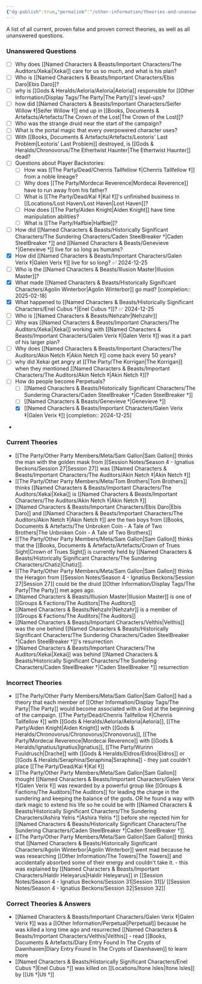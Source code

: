 ```yaml
---
{"dg-publish":true,"permalink":"/other-information/theories-and-unanswered-questions/","updated":"2025-08-11T11:53:32.236+01:00"}
---
```


A list of all current, proven false and proven correct theories, as well as all unanswered questions.

### Unanswered Questions
- [ ] Why does [[Named Characters & Beasts/Important Characters/The Auditors/Xekai\|Xekai]] care for us so much, and what is his plan?
- [ ] Who is [[Named Characters & Beasts/Important Characters/Ebis Daro\|Ebis Daro]]?
- [ ] why is [[Gods & Heralds/Aeloria/Aeloria\|Aeloria]] responsible for [[Other Information/Display Tags/The Party\|The Party]]'s level-ups?
- [ ] how did [[Named Characters & Beasts/Important Characters/Seifer Willow ‡\|Seifer Willow ‡]] end up in [[Books, Documents & Artefacts/Artefacts/The Crown of the Lost\|The Crown of the Lost]]?
- [ ] Who was the strange druid near the start of the campaign?
- [ ] What is the portal magic that every overpowered character uses?
- [ ] With [[Books, Documents & Artefacts/Artefacts/Leotoris' Last Problem\|Leotoris' Last Problem]] destroyed, is [[Gods & Heralds/Chronovorus/The Ethertwist Haunter\|The Ethertwist Haunter]] dead?
- [ ] Questions about Player Backstories:
	- [ ] How was [[The Party/Dead/Chenris Tallfellow ‡\|Chenris Tallfellow ‡]] from a noble lineage?
	- [ ] Why does [[The Party/Mordecai Reverence\|Mordecai Reverence]] have to run away from his father?
	- [ ] What is [[The Party/Dead/Kal ‡\|Kal ‡]]'s unfinished business in [[Locations/Lost Haven/Lost Haven\|Lost Haven]]?
	- [ ] How does [[The Party/Aiden Knight\|Aiden Knight]] have time manipulation abilities?
	- [ ] What is [[The Party/Halfbie\|Halfbie]]?
- [ ] How did [[Named Characters & Beasts/Historically Significant  Characters/The Sundering Characters/Caden SteelBreaker †\|Caden SteelBreaker †]] and [[Named Characters & Beasts/Genevieve †\|Genevieve †]] live for so long as humans?
- [x] How did [[Named Characters & Beasts/Important Characters/Galen Verix ‡\|Galen Verix ‡]] live for so long? ✅ 2024-12-25
- [ ] Who is the [[Named Characters & Beasts/Illusion Master\|Illusion Master]]?
- [x] What made [[Named Characters & Beasts/Historically Significant  Characters/Agolin Winterbor\|Agolin Winterbor]] go mad?  [completion:: 2025-02-18]
- [x] What happened to [[Named Characters & Beasts/Historically Significant  Characters/Enel Cubus †\|Enel Cubus †]]? ✅ 2024-12-25
- [ ] Who is [[Named Characters & Beasts/Nehzahr\|Nehzahr]]
- [ ] Why was [[Named Characters & Beasts/Important Characters/The Auditors/Xekai\|Xekai]] working with [[Named Characters & Beasts/Important Characters/Galen Verix ‡\|Galen Verix ‡]] was it a part of his larger plan?
- [ ] Why does [[Named Characters & Beasts/Important Characters/The Auditors/Akin Netch ‡\|Akin Netch ‡]] come back every 50 years?
- [ ] why did Xekai get angry at [[The Party/The Korrigan\|The Korrigan]] when they mentioned [[Named Characters & Beasts/Important Characters/The Auditors/Akin Netch ‡\|Akin Netch ‡]]?
- [ ] How do people become Perpetuals?
	- [ ]  [[Named Characters & Beasts/Historically Significant  Characters/The Sundering Characters/Caden SteelBreaker †\|Caden SteelBreaker †]]
	- [ ]  [[Named Characters & Beasts/Genevieve †\|Genevieve †]]
	- [x] [[Named Characters & Beasts/Important Characters/Galen Verix ‡\|Galen Verix ‡]]  [completion:: 2024-12-25]
- 

### Current Theories
- [[The Party/Other Party Members/Meta/Sam Gallon\|Sam Gallon]] thinks the man with the golden mask from [[Session Notes/Season 4 - Ignatius Beckons/Session 27\|Session 27]] was [[Named Characters & Beasts/Important Characters/The Auditors/Akin Netch ‡\|Akin Netch ‡]]
- [[The Party/Other Party Members/Meta/Tom Brothers\|Tom Brothers]] thinks [[Named Characters & Beasts/Important Characters/The Auditors/Xekai\|Xekai]] is [[Named Characters & Beasts/Important Characters/The Auditors/Akin Netch ‡\|Akin Netch ‡]]
- [[Named Characters & Beasts/Important Characters/Ebis Daro\|Ebis Daro]] and [[Named Characters & Beasts/Important Characters/The Auditors/Akin Netch ‡\|Akin Netch ‡]] are the two boys from [[Books, Documents & Artefacts/The Unbroken Coin - A Tale of Two Brothers\|The Unbroken Coin - A Tale of Two Brothers]]
- [[The Party/Other Party Members/Meta/Sam Gallon\|Sam Gallon]] thinks that the [[Books, Documents & Artefacts/Artefacts/Crown of Trues Sight\|Crown of Trues Sight]] is currently held by [[Named Characters & Beasts/Historically Significant  Characters/The Sundering Characters/Chatiz\|Chatiz]].
- [[The Party/Other Party Members/Meta/Sam Gallon\|Sam Gallon]] thinks the Heragon from [[Session Notes/Season 4 - Ignatius Beckons/Session 27\|Session 27]] could be the druid [[Other Information/Display Tags/The Party\|The Party]] met ages ago.
- [[Named Characters & Beasts/Illusion Master\|Illusion Master]] is one of [[Groups & Factions/The Auditors\|The Auditors]]
- [[Named Characters & Beasts/Nehzahr\|Nehzahr]] is a member of [[Groups & Factions/The Auditors\|The Auditors]]
- [[Named Characters & Beasts/Important Characters/Velthis\|Velthis]] was the one behind [[Named Characters & Beasts/Historically Significant  Characters/The Sundering Characters/Caden SteelBreaker †\|Caden SteelBreaker †]]'s resurrection 
- [[Named Characters & Beasts/Important Characters/The Auditors/Xekai\|Xekai]] was behind [[Named Characters & Beasts/Historically Significant  Characters/The Sundering Characters/Caden SteelBreaker †\|Caden SteelBreaker †]] resurrection 
  
### Incorrect Theories
- [[The Party/Other Party Members/Meta/Sam Gallon\|Sam Gallon]] had a theory that each member of [[Other Information/Display Tags/The Party\|The Party]] would become associated with a God at the beginning of the campaign. [[The Party/Dead/Chenris Tallfellow ‡\|Chenris Tallfellow ‡]] with [[Gods & Heralds/Aeloria/Aeloria\|Aeloria]], [[The Party/Aiden Knight\|Aiden Knight]] with [[Gods & Heralds/Chronovorus/Chronovorus\|Chronovorus]], [[The Party/Mordecai Reverence\|Mordecai Reverence]] with [[Gods & Heralds/Ignatius/Ignatius\|Ignatius]], [[The Party/Wurinn Fuuldrusch\|Drache]] with [[Gods & Heralds/Eldros/Eldros\|Eldros]] or [[Gods & Heralds/Seraphina/Seraphina\|Seraphina]] - they just couldn't place [[The Party/Dead/Kal ‡\|Kal ‡]]
- [[The Party/Other Party Members/Meta/Sam Gallon\|Sam Gallon]] thought [[Named Characters & Beasts/Important Characters/Galen Verix ‡\|Galen Verix ‡]] was rewarded by a powerful group like [[Groups & Factions/The Auditors\|The Auditors]] for leading the charge in the sundering and keeping the balance of the gods. OR he found a way with dark magic to extend his life so he could be with [[Named Characters & Beasts/Historically Significant  Characters/The Sundering Characters/Ashira Yelris †\|Ashira Yelris †]] before she rejected him for [[Named Characters & Beasts/Historically Significant  Characters/The Sundering Characters/Caden SteelBreaker †\|Caden SteelBreaker †]].
- [[The Party/Other Party Members/Meta/Sam Gallon\|Sam Gallon]] thinks that [[Named Characters & Beasts/Historically Significant  Characters/Agolin Winterbor\|Agolin Winterbor]] went mad because he was researching [[Other Information/The Towers\|The Towers]] and accidentally absorbed some of their energy and couldn't take it. - this was explained by [[Named Characters & Beasts/Important Characters/Haldir Heleyarus\|Haldir Heleyarus]] in [[Session Notes/Season 4 - Ignatius Beckons/Session 31\|Session 31]]/ [[Session Notes/Season 4 - Ignatius Beckons/Session 32\|Session 32]]

### Correct Theories & Answers
- [[Named Characters & Beasts/Important Characters/Galen Verix ‡\|Galen Verix ‡]] was a [[Other Information/Perpetual\|Perpetual]] because he was killed a long time ago and resurrected [[Named Characters & Beasts/Important Characters/Velthis\|Velthis]] - read [[Books, Documents & Artefacts/Diary Entry Found In The Crypts of Dawnhaven\|Diary Entry Found In The Crypts of Dawnhaven]] to learn more
- [[Named Characters & Beasts/Historically Significant  Characters/Enel Cubus †\|Enel Cubus †]] was killed on [[Locations/Itone Isles\|Itone Isles]] by [[Uti †\|Uti †]]